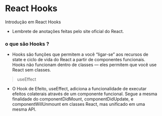 # React Hooks
Introdução em React Hooks

- Lembrete de anotações feitas pelo site oficial do React.


### o que são Hooks ?
- Hooks são funções que permitem a você “ligar-se” aos recursos de state e ciclo de vida do React a partir de componentes funcionais. Hooks não funcionam dentro de classes — eles permitem que você use React sem classes.

> useEffect

- O Hook de Efeito, useEffect, adiciona a funcionalidade de executar efeitos colaterais através de um componente funcional. Segue a mesma finalidade do componentDidMount, componentDidUpdate, e componentWillUnmount em classes React, mas unificado em uma mesma API. 
